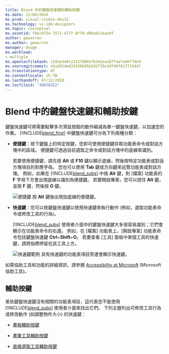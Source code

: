 ```yaml
---
title: Blend 中的鍵盤快速鍵和輔助按鍵
ms.date: 11/04/2016
ms.prod: visual-studio-dev15
ms.technology: vs-ide-designers
ms.topic: conceptual
ms.assetid: f9ec9724-7571-4777-8ff8-d9be012eae8f
author: gewarren
ms.author: gewarren
manager: douge
ms.workload:
- multiple
ms.openlocfilehash: 1293e349c221178885f6342ea287fae7a66f7de9
ms.sourcegitcommit: e5a382de633156b85b292f35e3d740f817715d47
ms.translationtype: HT
ms.contentlocale: zh-TW
ms.lasthandoff: 07/12/2018
ms.locfileid: "38978322"
---
```

# <a name="keyboard-shortcuts-and-modifier-keys-in-blend"></a>Blend 中的鍵盤快速鍵和輔助按鍵
鍵盤快速鍵可將需要點擊多次滑鼠按鈕的動作縮減為單一鍵盤快速鍵，以加速您的作業。 [!INCLUDE[blend_first](../debugger/includes/blend_first_md.md)] 中鍵盤快速鍵可分為下列兩種分類：

-   **便捷鍵**：按下鍵盤上的特定按鍵，您即可使用便捷鍵存取功能表命令或對話方塊中的區域。 便捷鍵可透過目前選取之命令或對話方塊中的底線來識別。

     若要使用便捷鍵，請先按 **Alt** 或 **F10** 鍵以顯示底線，然後按特定功能表或對話方塊項目的對應字母。 您也可以使用 **Tab** 鍵或方向鍵來巡覽功能表或對話方塊。 例如，如果在 [!INCLUDE[blend_subs](../debugger/includes/blend_subs_md.md)] 中按 **Alt** 鍵，則 [檔案] 功能表的 **F** 字母下方會出現底線以識別為便捷鍵。 若要開啟專案，您可以按住 **Alt** 鍵，並按 **F** 鍵，然後按 **O** 鍵。

     ![便捷鍵](../designers/media/441d5d67-48ee-4ba3-9e55-1826167e8d64.png) 按 **Alt** 鍵後出現加底線的便捷鍵。

-   **快速鍵**：您可以按鍵盤快速鍵以使用快速鍵來執行動作 (例如，選取功能表命令或修改工具的行為)。

     [!INCLUDE[blend_subs](../debugger/includes/blend_subs_md.md)] 使用者介面中的鍵盤快速鍵大多很容易識別；它們會顯示在功能表命令的右邊。 例如，在 [檔案] 功能表上，[開啟專案] 功能表命令包括鍵盤快速鍵 **Ctrl**+**Shift**+**O**。 若要查看 [工具] 面板中某個工具的快速鍵，請將指標停留在該工具上方。

     ![快速鍵範例](../designers/media/f147fc85-9fc5-4e8a-8039-bead80a3e595.png) 具有快速鍵的功能表項目旁邊會顯示快速鍵。

 如需協助工具和功能的詳細資訊，請參閱 [Accessibility at Microsoft](http://go.microsoft.com/fwlink/?LinkId=75069) (Microsoft 協助工具)。

## <a name="modifier-keys"></a>輔助按鍵
 某些鍵盤快速鍵沒有相關的功能表項目，這代表您不能使用 [!INCLUDE[blend_subs](../debugger/includes/blend_subs_md.md)] 使用者介面來找出它們。 下列主題列出可修改工具行為或修改動作 (如調整物件大小) 的快速鍵：

-   [畫板輔助按鍵](../designers/artboard-modifier-keys-in-blend.md)

-   [畫筆工具輔助按鍵](../designers/pen-tool-modifier-keys-in-blend.md)

-   [直接選取工具輔助按鍵](../designers/direct-selection-tool-modifier-keys-in-blend.md)